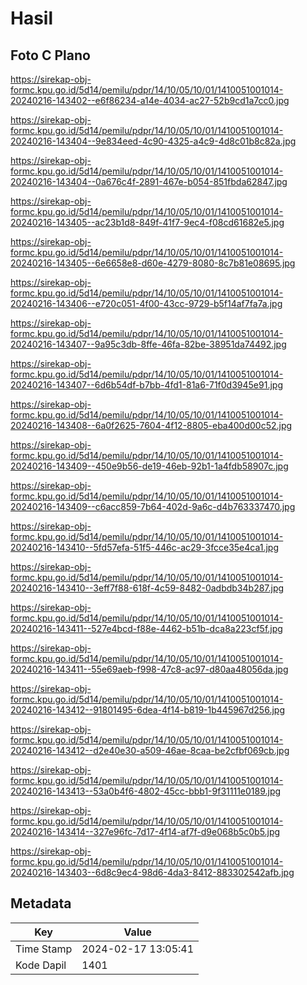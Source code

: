 # Hasil

## Foto C Plano

https://sirekap-obj-formc.kpu.go.id/5d14/pemilu/pdpr/14/10/05/10/01/1410051001014-20240216-143402--e6f86234-a14e-4034-ac27-52b9cd1a7cc0.jpg

https://sirekap-obj-formc.kpu.go.id/5d14/pemilu/pdpr/14/10/05/10/01/1410051001014-20240216-143404--9e834eed-4c90-4325-a4c9-4d8c01b8c82a.jpg

https://sirekap-obj-formc.kpu.go.id/5d14/pemilu/pdpr/14/10/05/10/01/1410051001014-20240216-143404--0a676c4f-2891-467e-b054-851fbda62847.jpg

https://sirekap-obj-formc.kpu.go.id/5d14/pemilu/pdpr/14/10/05/10/01/1410051001014-20240216-143405--ac23b1d8-849f-41f7-9ec4-f08cd61682e5.jpg

https://sirekap-obj-formc.kpu.go.id/5d14/pemilu/pdpr/14/10/05/10/01/1410051001014-20240216-143405--6e6658e8-d60e-4279-8080-8c7b81e08695.jpg

https://sirekap-obj-formc.kpu.go.id/5d14/pemilu/pdpr/14/10/05/10/01/1410051001014-20240216-143406--e720c051-4f00-43cc-9729-b5f14af7fa7a.jpg

https://sirekap-obj-formc.kpu.go.id/5d14/pemilu/pdpr/14/10/05/10/01/1410051001014-20240216-143407--9a95c3db-8ffe-46fa-82be-38951da74492.jpg

https://sirekap-obj-formc.kpu.go.id/5d14/pemilu/pdpr/14/10/05/10/01/1410051001014-20240216-143407--6d6b54df-b7bb-4fd1-81a6-71f0d3945e91.jpg

https://sirekap-obj-formc.kpu.go.id/5d14/pemilu/pdpr/14/10/05/10/01/1410051001014-20240216-143408--6a0f2625-7604-4f12-8805-eba400d00c52.jpg

https://sirekap-obj-formc.kpu.go.id/5d14/pemilu/pdpr/14/10/05/10/01/1410051001014-20240216-143409--450e9b56-de19-46eb-92b1-1a4fdb58907c.jpg

https://sirekap-obj-formc.kpu.go.id/5d14/pemilu/pdpr/14/10/05/10/01/1410051001014-20240216-143409--c6acc859-7b64-402d-9a6c-d4b763337470.jpg

https://sirekap-obj-formc.kpu.go.id/5d14/pemilu/pdpr/14/10/05/10/01/1410051001014-20240216-143410--5fd57efa-51f5-446c-ac29-3fcce35e4ca1.jpg

https://sirekap-obj-formc.kpu.go.id/5d14/pemilu/pdpr/14/10/05/10/01/1410051001014-20240216-143410--3eff7f88-618f-4c59-8482-0adbdb34b287.jpg

https://sirekap-obj-formc.kpu.go.id/5d14/pemilu/pdpr/14/10/05/10/01/1410051001014-20240216-143411--527e4bcd-f88e-4462-b51b-dca8a223cf5f.jpg

https://sirekap-obj-formc.kpu.go.id/5d14/pemilu/pdpr/14/10/05/10/01/1410051001014-20240216-143411--55e69aeb-f998-47c8-ac97-d80aa48056da.jpg

https://sirekap-obj-formc.kpu.go.id/5d14/pemilu/pdpr/14/10/05/10/01/1410051001014-20240216-143412--91801495-6dea-4f14-b819-1b445967d256.jpg

https://sirekap-obj-formc.kpu.go.id/5d14/pemilu/pdpr/14/10/05/10/01/1410051001014-20240216-143412--d2e40e30-a509-46ae-8caa-be2cfbf069cb.jpg

https://sirekap-obj-formc.kpu.go.id/5d14/pemilu/pdpr/14/10/05/10/01/1410051001014-20240216-143413--53a0b4f6-4802-45cc-bbb1-9f31111e0189.jpg

https://sirekap-obj-formc.kpu.go.id/5d14/pemilu/pdpr/14/10/05/10/01/1410051001014-20240216-143414--327e96fc-7d17-4f14-af7f-d9e068b5c0b5.jpg

https://sirekap-obj-formc.kpu.go.id/5d14/pemilu/pdpr/14/10/05/10/01/1410051001014-20240216-143403--6d8c9ec4-98d6-4da3-8412-883302542afb.jpg


## Metadata

| Key        | Value               |
| ---------- | ------------------- |
| Time Stamp | 2024-02-17 13:05:41 |
| Kode Dapil | 1401                |




